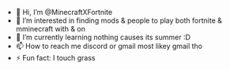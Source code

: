 - 👋 Hi, I’m @MinecraftXFortnite
- 👀 I’m interested in finding mods & people to play both fortnite & mminecraft with & on
- 🌱 I’m currently learning nothing causes its summer :D
- 📫 How to reach me discord or gmail most likey gmail tho
- ⚡ Fun fact: I touch grass
